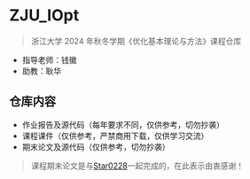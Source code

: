 <!-- @format -->

# ZJU_IOpt

> 浙江大学 2024 年秋冬学期《优化基本理论与方法》课程仓库

- 指导老师：钱徽
- 助教：耿华

## 仓库内容

- 作业报告及源代码（每年要求不同，仅供参考，切勿抄袭）
- 课程课件（仅供参考，严禁商用下载，仅供学习交流）
- 期末论文及源代码（仅供参考，切勿抄袭）
> 课程期末论文是与[Star0228](https://github.com/Star0228)一起完成的，在此表示由衷感谢！
